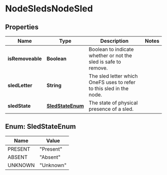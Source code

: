 
# NodeSledsNodeSled

## Properties
Name | Type | Description | Notes
------------ | ------------- | ------------- | -------------
**isRemoveable** | **Boolean** | Boolean to indicate whether or not the sled is safe to remove. | 
**sledLetter** | **String** | The sled letter which OneFS uses to refer to this sled in the node. | 
**sledState** | [**SledStateEnum**](#SledStateEnum) | The state of physical presence of a sled. | 


<a name="SledStateEnum"></a>
## Enum: SledStateEnum
Name | Value
---- | -----
PRESENT | &quot;Present&quot;
ABSENT | &quot;Absent&quot;
UNKNOWN | &quot;Unknown&quot;



